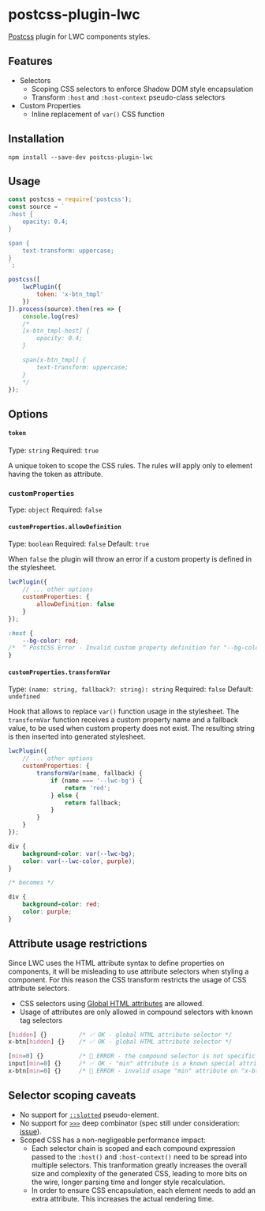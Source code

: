 # postcss-plugin-lwc

[Postcss](https://github.com/postcss/postcss) plugin for LWC components styles.

## Features

* Selectors
    * Scoping CSS selectors to enforce Shadow DOM style encapsulation
    * Transform `:host` and `:host-context` pseudo-class selectors
* Custom Properties
    * Inline replacement of `var()` CSS function

## Installation

```
npm install --save-dev postcss-plugin-lwc
```

## Usage

```js
const postcss = require('postcss');
const source = `
:host {
    opacity: 0.4;
}

span {
    text-transform: uppercase;
}
`;

postcss([
    lwcPlugin({
        token: 'x-btn_tmpl'
    })
]).process(source).then(res => {
    console.log(res)
    /*
    [x-btn_tmpl-host] {
        opacity: 0.4;
    }

    span[x-btn_tmpl] {
        text-transform: uppercase;
    }
    */
});
```

## Options

#### `token`

Type: `string`
Required: `true`

A unique token to scope the CSS rules. The rules will apply only to element having the token as attribute.

### `customProperties`

Type: `object`
Required: `false`

#### `customProperties.allowDefinition`

Type: `boolean`
Required: `false`
Default: `true`

When `false` the plugin will throw an error if a custom property is defined in the stylesheet.

```js
lwcPlugin({
    // ... other options
    customProperties: {
        allowDefinition: false
    }
});
```

```css
:host {
    --bg-color: red;
/*  ^ PostCSS Error - Invalid custom property definition for "--bg-color" */
}
```

#### `customProperties.transformVar`

Type: `(name: string, fallback?: string): string`
Required: `false`
Default: `undefined`

Hook that allows to replace `var()` function usage in the stylesheet. The `transformVar` function receives a custom property name and a fallback value, to be used when custom property does not exist. The resulting string is then inserted into generated stylesheet.

```js
lwcPlugin({
    // ... other options
    customProperties: {
        transformVar(name, fallback) {
            if (name === '--lwc-bg') {
                return 'red';
            } else {
                return fallback;
            }
        }
    }
});
```

```css
div {
    background-color: var(--lwc-bg);
    color: var(--lwc-color, purple);
}

/* becomes */

div {
    background-color: red;
    color: purple;
}
```

## Attribute usage restrictions

Since LWC uses the HTML attribute syntax to define properties on components, it will be misleading to use attribute selectors when styling a component. For this reason the CSS transform restricts the usage of CSS attribute selectors.

* CSS selectors using [Global HTML attributes](https://developer.mozilla.org/en-US/docs/Web/HTML/Global_attributes) are allowed.
* Usage of attributes are only allowed in compound selectors with known tag selectors

```css
[hidden] {}         /* ✅ OK - global HTML attribute selector */
x-btn[hidden] {}    /* ✅ OK - global HTML attribute selector */

[min=0] {}          /* 🚨 ERROR - the compound selector is not specific enough */
input[min=0] {}     /* ✅ OK - "min" attribute is a known special attribute on the "input" element */
x-btn[min=0] {}     /* 🚨 ERROR - invalid usage "min" attribute on "x-btn" */
```

## Selector scoping caveats

* No support for [`::slotted`](https://drafts.csswg.org/css-scoping/#slotted-pseudo) pseudo-element.
* No support for [`>>>`](https://drafts.csswg.org/css-scoping/#deep-combinator) deep combinator (spec still under consideration: [issue](https://github.com/w3c/webcomponents/issues/78)).
* Scoped CSS has a non-negligeable performance impact:
    * Each selector chain is scoped and each compound expression passed to the `:host()` and `:host-context()` need to be spread into multiple selectors. This tranformation greatly increases the overall size and complexity of the generated CSS, leading to more bits on the wire, longer parsing time and longer style recalculation.
    * In order to ensure CSS encapsulation, each element needs to add an extra attribute. This increases the actual rendering time.
